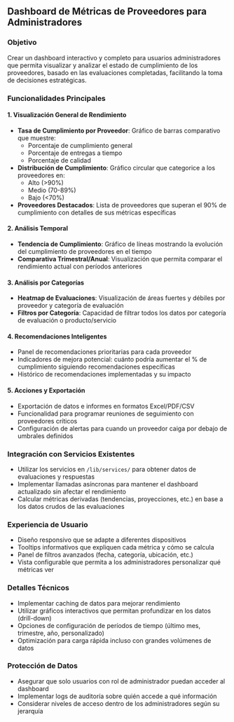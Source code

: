 ## Dashboard de Métricas de Proveedores para Administradores

### Objetivo
Crear un dashboard interactivo y completo para usuarios administradores que permita visualizar y analizar el estado de cumplimiento de los proveedores, basado en las evaluaciones completadas, facilitando la toma de decisiones estratégicas.

### Funcionalidades Principales

#### 1. Visualización General de Rendimiento
- **Tasa de Cumplimiento por Proveedor**: Gráfico de barras comparativo que muestre:
  - Porcentaje de cumplimiento general
  - Porcentaje de entregas a tiempo
  - Porcentaje de calidad
- **Distribución de Cumplimiento**: Gráfico circular que categorice a los proveedores en:
  - Alto (>90%)
  - Medio (70-89%)
  - Bajo (<70%)
- **Proveedores Destacados**: Lista de proveedores que superan el 90% de cumplimiento con detalles de sus métricas específicas

#### 2. Análisis Temporal
- **Tendencia de Cumplimiento**: Gráfico de líneas mostrando la evolución del cumplimiento de proveedores en el tiempo
- **Comparativa Trimestral/Anual**: Visualización que permita comparar el rendimiento actual con períodos anteriores

#### 3. Análisis por Categorías
- **Heatmap de Evaluaciones**: Visualización de áreas fuertes y débiles por proveedor y categoría de evaluación
- **Filtros por Categoría**: Capacidad de filtrar todos los datos por categoría de evaluación o producto/servicio

#### 4. Recomendaciones Inteligentes
- Panel de recomendaciones prioritarias para cada proveedor
- Indicadores de mejora potencial: cuánto podría aumentar el % de cumplimiento siguiendo recomendaciones específicas
- Histórico de recomendaciones implementadas y su impacto

#### 5. Acciones y Exportación
- Exportación de datos e informes en formatos Excel/PDF/CSV
- Funcionalidad para programar reuniones de seguimiento con proveedores críticos
- Configuración de alertas para cuando un proveedor caiga por debajo de umbrales definidos

### Integración con Servicios Existentes
- Utilizar los servicios en `/lib/services/` para obtener datos de evaluaciones y respuestas
- Implementar llamadas asíncronas para mantener el dashboard actualizado sin afectar el rendimiento
- Calcular métricas derivadas (tendencias, proyecciones, etc.) en base a los datos crudos de las evaluaciones

### Experiencia de Usuario
- Diseño responsivo que se adapte a diferentes dispositivos
- Tooltips informativos que expliquen cada métrica y cómo se calcula
- Panel de filtros avanzados (fecha, categoría, ubicación, etc.)
- Vista configurable que permita a los administradores personalizar qué métricas ver

### Detalles Técnicos
- Implementar caching de datos para mejorar rendimiento
- Utilizar gráficos interactivos que permitan profundizar en los datos (drill-down)
- Opciones de configuración de períodos de tiempo (último mes, trimestre, año, personalizado)
- Optimización para carga rápida incluso con grandes volúmenes de datos

### Protección de Datos
- Asegurar que solo usuarios con rol de administrador puedan acceder al dashboard
- Implementar logs de auditoría sobre quién accede a qué información
- Considerar niveles de acceso dentro de los administradores según su jerarquía